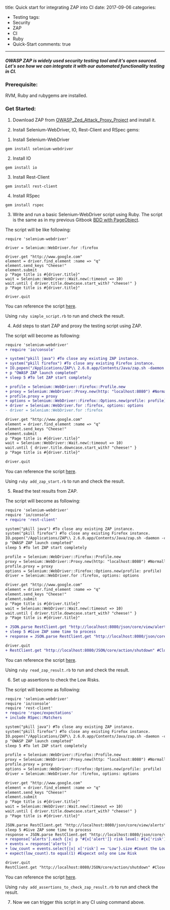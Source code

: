 title: Quick start for integrating ZAP into CI
date: 2017-09-06
categories:
- Testing
tags:
- Security
- ZAP
- CI
- Ruby
- Quick-Start
comments: true
---
##### OWASP ZAP is widely used security testing tool and it's open sourced. Let's see how we can integrate it with our automated functionality testing in CI.

### Prerequisite:

  RVM, Ruby and rubygems are installed.

### Get Started:

1. Download ZAP from [OWASP_Zed_Attack_Proxy_Project](https://www.owasp.org/index.php/OWASP_Zed_Attack_Proxy_Project) and install it.

2. Install Selenium-WebDriver, IO, Rest-Client and RSpec gems:

  1) Install Selenium-WebDriver

   `gem install selenium-webdriver`

  2) Install IO

   `gem install io`

  3) Install Rest-Client

   `gem install rest-client`

  4) Install RSpec

   `gem install rspec`

3. Write and run a basic Selenium-WebDriver script using Ruby. The script is the same as in my previous Gitbook [BDD with PageObject](http://hy1984427.github.io/BDD-with-PageObject/SimpleWebDriverTestByRuby/SimpleWebDriverTestByRuby.html).

  The script will be like following:

  ```
  require 'selenium-webdriver'

  driver = Selenium::WebDriver.for :firefox

  driver.get "http://www.google.com"
  element = driver.find_element :name => "q"
  element.send_keys "Cheese!"
  element.submit
  p "Page title is #{driver.title}"
  wait = Selenium::WebDriver::Wait.new(:timeout => 10)
  wait.until { driver.title.downcase.start_with? "cheese!" }
  p "Page title is #{driver.title}"

  driver.quit
  ```

  You can reference the script  [here](https://raw.githubusercontent.com/hy1984427/hy1984427.github.io/master/documents/simple_script.rb).

  Using `ruby simple_script.rb` to run and check the result.

4. Add steps to start ZAP and proxy the testing script using ZAP.

  The script will become as following:

  ```diff
  require 'selenium-webdriver'
  + require 'io/console'

  + system("pkill java") #To close any existing ZAP instance.
  + system("pkill firefox") #To close any existing Firefox instance.
  + IO.popen("/Applications/ZAP\\ 2.6.0.app/Contents/Java/zap.sh -daemon -config api.disablekey=true") #The path here should be the zap.sh path under ZAP package/folder on your machine; with the option -config api.disablekey=true, ZAP will not check the apikey, which is enable by default after ZAP 2.6.0
  + p "OWASP ZAP launch completed"
  + sleep 5 #To let ZAP start completely

  + profile = Selenium::WebDriver::Firefox::Profile.new
  + proxy = Selenium::WebDriver::Proxy.new(http: "localhost:8080") #Normally ZAP will listening at port 8080, if not, please change it to the actual port ZAP is listening
  + profile.proxy = proxy
  + options = Selenium::WebDriver::Firefox::Options.new(profile: profile)
  + driver = Selenium::WebDriver.for :firefox, options: options
  - driver = Selenium::WebDriver.for :firefox

  driver.get "http://www.google.com"
  element = driver.find_element :name => "q"
  element.send_keys "Cheese!"
  element.submit
  p "Page title is #{driver.title}"
  wait = Selenium::WebDriver::Wait.new(:timeout => 10)
  wait.until { driver.title.downcase.start_with? "cheese!" }
  p "Page title is #{driver.title}"

  driver.quit
  ```

  You can reference the script  [here](https://raw.githubusercontent.com/hy1984427/hy1984427.github.io/master/documents/add_zap_start.rb).

  Using `ruby add_zap_start.rb` to run and check the result.

5. Read the test results from ZAP.

  The script will become as following:

  ```diff
  require 'selenium-webdriver'
  require 'io/console'
  + require 'rest-client'

  system("pkill java") #To close any existing ZAP instance.
  system("pkill firefox") #To close any existing Firefox instance.
  IO.popen("/Applications/ZAP\\ 2.6.0.app/Contents/Java/zap.sh -daemon -config api.disablekey=true") #The path here should be the zap.sh path under ZAP package/folder on your machine; with the option -config api.disablekey=true, ZAP will not check the apikey, which is enable by default after ZAP 2.6.0
  p "OWASP ZAP launch completed"
  sleep 5 #To let ZAP start completely

  profile = Selenium::WebDriver::Firefox::Profile.new
  proxy = Selenium::WebDriver::Proxy.new(http: "localhost:8080") #Normally ZAP will listening at port 8080, if not, please change it to the actual port ZAP is listening
  profile.proxy = proxy
  options = Selenium::WebDriver::Firefox::Options.new(profile: profile)
  driver = Selenium::WebDriver.for :firefox, options: options

  driver.get "http://www.google.com"
  element = driver.find_element :name => "q"
  element.send_keys "Cheese!"
  element.submit
  p "Page title is #{driver.title}"
  wait = Selenium::WebDriver::Wait.new(:timeout => 10)
  wait.until { driver.title.downcase.start_with? "cheese!" }
  p "Page title is #{driver.title}"

  + JSON.parse RestClient.get "http://localhost:8080/json/core/view/alerts" #To trigger ZAP to raise alerts if any
  + sleep 5 #Give ZAP some time to process
  + response = JSON.parse RestClient.get "http://localhost:8080/json/core/view/alerts", params: { zapapiformat: 'JSON', baseurl: "http://clients1.google.com", start: 1 } #Get the alerts ZAP found, please note the baseurl will exact match from the beginning

  driver.quit
  + RestClient.get "http://localhost:8080/JSON/core/action/shutdown" #Close ZAP instance
  ```

  You can reference the script  [here](https://raw.githubusercontent.com/hy1984427/hy1984427.github.io/master/documents/read_zap_result.rb).

  Using `ruby read_zap_result.rb` to run and check the result.

6. Set up assertions to check the Low Risks.

  The script will become as following:

  ```diff
  require 'selenium-webdriver'
  require 'io/console'
  require 'rest-client'
  + require 'rspec/expectations'
  + include RSpec::Matchers

  system("pkill java") #To close any existing ZAP instance.
  system("pkill firefox") #To close any existing Firefox instance.
  IO.popen("/Applications/ZAP\\ 2.6.0.app/Contents/Java/zap.sh -daemon -config api.disablekey=true") #The path here should be the zap.sh path under ZAP package/folder on your machine; with the option -config api.disablekey=true, ZAP will not check the apikey, which is enable by default after ZAP 2.6.0
  p "OWASP ZAP launch completed"
  sleep 5 #To let ZAP start completely

  profile = Selenium::WebDriver::Firefox::Profile.new
  proxy = Selenium::WebDriver::Proxy.new(http: "localhost:8080") #Normally ZAP will listening at port 8080, if not, please change it to the actual port ZAP is listening
  profile.proxy = proxy
  options = Selenium::WebDriver::Firefox::Options.new(profile: profile)
  driver = Selenium::WebDriver.for :firefox, options: options

  driver.get "http://www.google.com"
  element = driver.find_element :name => "q"
  element.send_keys "Cheese!"
  element.submit
  p "Page title is #{driver.title}"
  wait = Selenium::WebDriver::Wait.new(:timeout => 10)
  wait.until { driver.title.downcase.start_with? "cheese!" }
  p "Page title is #{driver.title}"

  JSON.parse RestClient.get "http://localhost:8080/json/core/view/alerts" #To trigger ZAP to raise alerts if any
  sleep 5 #Give ZAP some time to process
  response = JSON.parse RestClient.get "http://localhost:8080/json/core/view/alerts", params: { zapapiformat: 'JSON', baseurl: "http://clients1.google.com", start: 1 } #Get the alerts ZAP found
  + response['alerts'].each {|x| p "#{x['alert']} risk level: #{x['risk']}"} #Extract the risks found
  + events = response['alerts']
  + low_count = events.select{|x| x['risk'] == 'Low'}.size #Count the Low Risks
  + expect(low_count).to equal(1) #Expecxt only one Low Risk

  driver.quit
  RestClient.get "http://localhost:8080/JSON/core/action/shutdown" #Close ZAP instance
  ```

  You can reference the script  [here](https://raw.githubusercontent.com/hy1984427/hy1984427.github.io/master/documents/add_assertions_to_check_zap_result.rb).

  Using `ruby add_assertions_to_check_zap_result.rb` to run and check the result.

7. Now we can trigger this script in any CI using command above.
